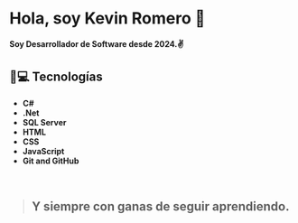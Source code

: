 
# Hola, soy Kevin Romero 👋

<b>Soy Desarrollador de Software desde 2024.✌️<b/>
<!--
**KevinSRDev/KevinSRDev** is a ✨ _special_ ✨ repository because its `README.md` (this file) appears on your GitHub profile.

Here are some ideas to get you started:

- 🔭 I’m currently working on ...
- 🌱 I’m currently learning ...
- 👯 I’m looking to collaborate on ...
- 🤔 I’m looking for help with ...
- 💬 Ask me about ...
- 📫 How to reach me: ...
- 😄 Pronouns: ...
- ⚡ Fun fact: ...
-->

## 👾💻 Tecnologías
+ C#
+ .Net
+ SQL Server
+ HTML
+ CSS
+ JavaScript
+ Git and GitHub
<br/>

>## Y siempre con ganas de seguir aprendiendo.
